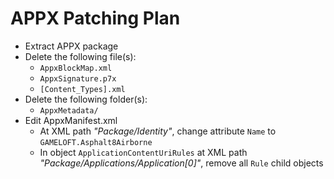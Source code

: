 # APPX Patching Plan

- Extract APPX package
- Delete the following file(s):
  * `AppxBlockMap.xml`
  * `AppxSignature.p7x`
  * `[Content_Types].xml`
- Delete the following folder(s):
  * `AppxMetadata/`
- Edit AppxManifest.xml
  * At XML path *"Package/Identity"*, change attribute `Name` to `GAMELOFT.Asphalt8Airborne`
  * In object `ApplicationContentUriRules` at XML path *"Package/Applications/Application[0]"*, remove all `Rule` child objects